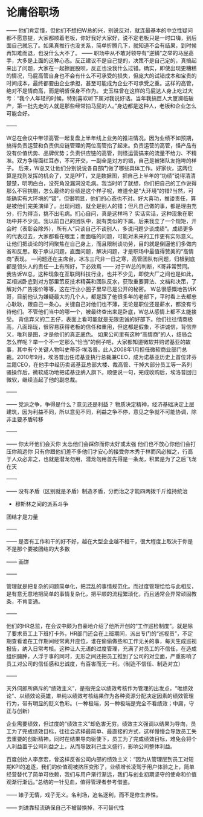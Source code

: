 # 论庸俗职场

——
他们肯定懂，但他们不想扫W总的兴，别说反对，就连最基本的中立性疑问都不愿意提，大家都顺着老板，你好我好大家好，说不定老板只是一时口嗨，到后面自己就忘了。如果真推行也没关系，简单折腾几下，就知道不会有结果，到时候再知难而退，也没什么大不了。
——
职场中从不敢对领导有“逆鳞”之举的马屁高手，大多是上面的这种心态。反正建议不是自己提的，决策不是自己定的，真搞起来出了问题，大家在一起擦屁股呗，反正也没我什么过错。确实，即使出现更糟糕的情况，马屁高管自身也不会有什么不可承受的损失，但庞大的试错成本和宝贵的时间成本，最终都要由企业承担，甚至可能成为企业不可承受之重。这样的高管，绝对不是情商高，而是明哲保身不作为。
史玉柱曾在这样的马屁达人身上吃过大亏：“我个人年轻的时候，特别喜欢听下属对我说好话。当年我搞巨人大厦濒临破产，第一批先走的人就是那些经常拍马屁的人。”身边都是这种人，老板和企业怎么可能会好。

——

W总在会议中带领高管一起复盘上半年线上业务的推进情况。因为业绩不如预期，搞得负责运营和负责供应链管理的两位高管掐了起来。负责运营的高管，怪产品有没有价值优势、品牌优势；负责供应链的高管，则怪运营搞来的流量不给力、不精准。双方争得面红耳赤，不可开交，一副全是对方的错，自己是被猪队友拖垮的样子。
后来，W总又让他们分别说说各自部门做了哪些具体工作。好家伙，这两位算是找到发挥的机会了，又是PPT，又是数据图，把自己上半年的“功绩”说得清清楚楚，明明白白，没死角没漏洞没毛病。我当时听了就想，你们把自己的工作说得那么不容挑剔，怎么最终的业绩是这个样子呢，难道全是“大环境”的错?当然，可能确实有大环境的“错”，但很明显，他们的心态也不对。好大喜功，推诿责任，算是被他们完美演绎了。出现问题，就全是别人的错；但凡自己做的事，都是理由充分，行为得当，挑不出毛病。扪心自问，真是这样吗？
实话实话，这种现象在职场中并不少见。我以前自己的团队中，就有类似的下属。后来我立了一个规矩，开会时（表彰会除外），所有人“只谈自己不谈别人，多说问题少谈成绩”。成绩更多的代表过去，大家都看在眼里；而面临的问题，可能对未来的工作更有实际意义。让他们把谈论的时间聚焦在自己身上，而且限制谈功劳，目的就是倒逼他们多做内省和反思。敢于承认问题，直面问题，解决问题，才是职场中最值得赞美的“高情商”表现。
—问题还在主席台，冰冻三尺非一日之寒，高管团队有问题，归根到底都是领头人的责任—上有所好，下必效焉
——
对于W总的判断，K哥非常赞同。我告诉W总，这种现象在互联网科技行业，也并不少见，即使大厂之间也是如此，互相派卧底到对方那里策反技术精英和团队反水，获取重要算法、文档和决策，了解对外广告报价等等，这在行业小圈子里早已是公开的秘密。
W总很感慨地告诉K哥，目前他认为嫌疑最大的几个人，都是跟了他很多年的老部下，平时看上去都忠心耿耿，跟自己一条心。关键自己对他们也不薄，无论是职位还是薪水，都没有亏待他们。不管他们当中的哪一个，被最终查出来是卧底，W总从感情上都不太能接受。
背信弃义的二五仔，表面上看可能就是无限忠诚的好部下。他们往往情商极高，八面玲珑，很容易获得老板的信任和重用，但这都是假象，不讲诚信，背信弃义，唯利是图，才是他们的真正底色。
如果公司里有这种“高情商”的人，结局会怎么样呢？举一个不一定那么“恰当”的例子吧，大家都知道微软并购诺基亚的故事，其中有个关键人物叫史蒂芬·埃洛普。此人2008年1月担任微软商业部门总裁。2010年9月，埃洛普出任诺基亚执行总裁兼CEO，成为诺基亚历史上首位非芬兰籍CEO，在他手中经历卖诺基亚总部大楼、裁高管、干掉大部分员工等一系列骚操作后，微软成功地把诺基亚纳入旗下。顺便说一句，完成收购后，埃洛普回归微软，继续当起了他的副总裁。

——

——
党派之争，争得是什么？意见还是利益？
物质决定精神，经济基础决定上层建筑，因为利益不同，所以意见不同，利益之争不停，意见之争就不可能协调，除非主要矛盾转移

——

——
你太坏他们会灭你 太怂他们会踩你而你太好或太强 他们也不放心你他们会打压你疏远你 只有你跟他们差不多他们才安心的接受你木秀于林而风必摧之，行高于人众必非之，也就是潜龙勿用，潜龙勿用首先得是一条龙，积累是为了之后飞龙在天

——

——
没有矛盾（区别就是矛盾）制造矛盾，分而治之才能四两拨千斤维持统治

- 穆斯林之间的派系斗争

团结才是力量

——

——
是否有工作和干的好不好，越在大型企业越不相干，很大程度上取决于你是不是那个要被团结的大多数

——
画饼

——

管理就是把复杂的问题简单化，把混乱的事情规范化。而过度管理恰恰与此相反，是有意无意地把简单的事情复杂化，把平顺的流程繁琐化，而且通常会异常顽固教条，不肯变通。

——

他们的HR总监，在会议中颇为自豪地介绍了他所开创的“工作巡检制度”。就是除了要求员工上下班打卡外，HR部门还会在上班期间，派出专门的“巡视员”，不定期查看谁在工作期间经常离开座位，谁在偷偷做些和工作无关的事，每天生成巡视报告，纳入日常考核。这种让人无语的过度管理，充满了对员工的不信任，在造成组织臃肿，人浮于事的同时，无形之间还把员工推到了公司的对立面，严重影响了员工对公司的信任感和忠诚度，有百害而无一利。（制造不信任、制造对立）

——

天外伺郎所痛斥的“绩效主义”，是指完全以绩效考核作为管理的出发点，“唯绩效论”、以绩效论英雄，单纯以绩效考核结果作为各种资源分配决定因素的绩效管理行为，带有明显的贬义色彩。（一种极端，另一种极端是完全不看绩效；中庸，守正与创新）

企业需要绩效，但过度的“绩效主义”却危害无穷。绩效主义强调以结果为导向，员工为了完成绩效目标，往往会选择最简单、最直接的方式，这样慢慢会导致员工失去重要的创新精神。同时在结果导向驱使下，员工为了完成绩效目标，难免会将个人利益置于公司利益之上，从而导致利己主义盛行，影响公司整体利益。

百度创始人李彦宏，曾这样反省公司内部的绩效主义：“因为从管理层到员工对短期KPI的追逐，我们的价值观被挤压变形了，业绩增长凌驾于用户体验之上，简单经营替代了简单可依赖，我们与用户渐行渐远，我们与创业初期坚守的使命和价值观渐行渐远。”总结的一针见血，值得管理者参考借鉴。

——
婊子无情，戏子无义。名利场，追名逐利，而不是修生养性。

——
刘进靠轻流确保自己不被替换掉，不可替代性
